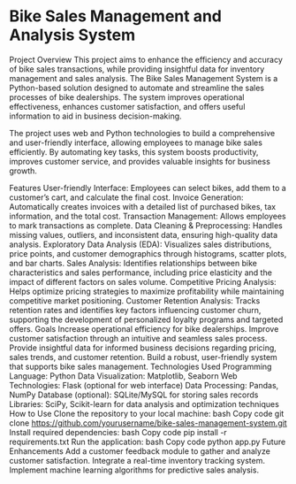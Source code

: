 # Bike Sales Management and Analysis System
Project Overview
This project aims to enhance the efficiency and accuracy of bike sales transactions, while providing insightful data for inventory management and sales analysis. The Bike Sales Management System is a Python-based solution designed to automate and streamline the sales processes of bike dealerships. The system improves operational effectiveness, enhances customer satisfaction, and offers useful information to aid in business decision-making.

The project uses web and Python technologies to build a comprehensive and user-friendly interface, allowing employees to manage bike sales efficiently. By automating key tasks, this system boosts productivity, improves customer service, and provides valuable insights for business growth.

Features
User-friendly Interface: Employees can select bikes, add them to a customer’s cart, and calculate the final cost.
Invoice Generation: Automatically creates invoices with a detailed list of purchased bikes, tax information, and the total cost.
Transaction Management: Allows employees to mark transactions as complete.
Data Cleaning & Preprocessing: Handles missing values, outliers, and inconsistent data, ensuring high-quality data analysis.
Exploratory Data Analysis (EDA): Visualizes sales distributions, price points, and customer demographics through histograms, scatter plots, and bar charts.
Sales Analysis: Identifies relationships between bike characteristics and sales performance, including price elasticity and the impact of different factors on sales volume.
Competitive Pricing Analysis: Helps optimize pricing strategies to maximize profitability while maintaining competitive market positioning.
Customer Retention Analysis: Tracks retention rates and identifies key factors influencing customer churn, supporting the development of personalized loyalty programs and targeted offers.
Goals
Increase operational efficiency for bike dealerships.
Improve customer satisfaction through an intuitive and seamless sales process.
Provide insightful data for informed business decisions regarding pricing, sales trends, and customer retention.
Build a robust, user-friendly system that supports bike sales management.
Technologies Used
Programming Language: Python
Data Visualization: Matplotlib, Seaborn
Web Technologies: Flask (optional for web interface)
Data Processing: Pandas, NumPy
Database (optional): SQLite/MySQL for storing sales records
Libraries: SciPy, Scikit-learn for data analysis and optimization techniques
How to Use
Clone the repository to your local machine:
bash
Copy code
git clone https://github.com/yourusername/bike-sales-management-system.git
Install required dependencies:
bash
Copy code
pip install -r requirements.txt
Run the application:
bash
Copy code
python app.py
Future Enhancements
Add a customer feedback module to gather and analyze customer satisfaction.
Integrate a real-time inventory tracking system.
Implement machine learning algorithms for predictive sales analysis.
